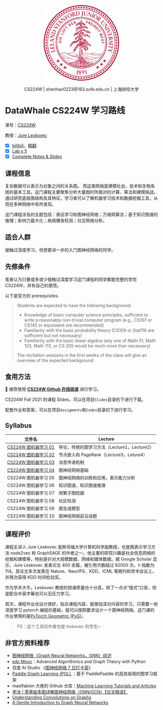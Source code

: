 <div align=center>
<img src="Assets/Stanford.png" width="250">
</div>
<p align="center">CS224W | shenhao0223@163.sufe.edu.cn | 上海财经大学 </p>

# DataWhale CS224W 学习路线

课号：[CS224W](http://web.stanford.edu/class/cs224w/)

教授：[Jure Leskovec](https://profiles.stanford.edu/jure-leskovec)

- [x] [bilibili](https://www.bilibili.com/video/BV1RZ4y1c7Co/?spm_id_from=333.788.recommend_more_video.0)，[精翻](https://www.bilibili.com/video/BV1Qq4y1f7tt?p=1)
- [x] [Lab x 5](http://web.stanford.edu/class/cs224w/projects.html)
- [x] [Complete Notes & Slides](http://web.stanford.edu/class/cs224w/index.html#schedule)

## 课程信息

复杂数据可以表示为对象之间的关系图。 而这类网络是建模社会，技术和生物系统的基本工具。这门课程主要聚焦分析大量图时所面对的计算、算法和建模挑战。通过研究底层图结构及其特征，学习者可以了解机器学习技术和数据挖掘工具，从而在多种网络中有所发现。

这门课程涉及的主题包括：表征学习和图神经网络；万维网算法；基于知识图谱的推理；影响力最大化；疾病爆发检测；社交网络分析。

## 适合人群

接触过深度学习，但想更进一步的入门图神经网络的同学。

## 先修条件

笔者认为只要或多或少接触过深度学习这门课程的同学都能完整的学完 CS224W，并有自己的感悟。

以下是官方的 prerequisites.

> Students are expected to have the following background:
>
> - Knowledge of basic computer science principles, sufficient to write a reasonably non-trivial computer program (e.g., CS107 or CS145 or equivalent are recommended)
> - Familiarity with the basic probability theory (CS109 or Stat116 are sufficient but not necessary)
> - Familiarity with the basic linear algebra (any one of Math 51, Math 103, Math 113, or CS 205 would be much more than necessary)
>
> The recitation sessions in the first weeks of the class will give an overview of the expected background.

## 食用方法

:whale: 推荐使用 [**CS224W Github 在线阅读**](https://shenhao-stu.github.io/CS224W-Fall2021/) 进行学习。

CS224W Fall 2021 的课程 Slides，可以在项目`Slides`目录的下进行下载。

配套作业和答案，可以在项目`Assigments`和`Codes`目录的下进行学习。

## Syllabus

| 文件名                                                                                             | Lecture                                      |
| -------------------------------------------------------------------------------------------------- | -------------------------------------------- |
| [CS224W 图机器学习 01](https://shenhao-stu.github.io/CS224W-Fall2021/#/ch1_图机器学习导论)         | 导论，传统的图学习方法（Lecture1，Lecture2） |
| [CS224W 图机器学习 02](https://shenhao-stu.github.io/CS224W-Fall2021/#/ch2_随机游走算法及PageRank) | 节点嵌入和 PageRank（Lecture3，Leture4）     |
| [CS224W 图机器学习 03](https://shenhao-stu.github.io/CS224W-Fall2021/#/ch3_消息传递和节点分类)     | 消息传递机制                                 |
| [CS224W 图机器学习 04](https://shenhao-stu.github.io/CS224W-Fall2021/#/ch4_GNN入门)                | 图神经网络基础                               |
| CS224W 图机器学习 05                                                                               | 图神经网络的训练和应用，表示能力分析         |
| CS224W 图机器学习 06                                                                               | 知识图谱，知识图谱推理                       |
| CS224W 图机器学习 07                                                                               | 频繁子图挖掘                                 |
| CS224W 图机器学习 08                                                                               | 社区检测                                     |
| CS224W 图机器学习 09                                                                               | 图生成模型                                   |
| CS224W 图机器学习 10                                                                               | 图神经网络前沿话题                           |

## 课程评价

课程主讲人 Jure Leskovec 是斯坦福大学计算机科学副教授，也是图表示学习方法 node2vec 和 GraphSAGE 的作者之一。他主要的研究兴趣是社会信息网络的挖掘和建模等，特别是针对大规模数据、网络和媒体数据。据 Google Scholar 显示，Jure Leskovec 发表论文 400 余篇，被引用次数超过 82000 次，h 指数为 114。其论文多次发表在 Nature、NeurIPS、KDD、ICML 等期刊和学术会议上，并两次获得 KDD 时间检验奖。

作为学术大牛，Leskovec 教授的授课质量也十分高，除了一点点“俄式”口音，但是配合中英字幕也可以无压力学习。

其次，课程作业也设计很好，贴合课程内容，能够加深对内容的学习，只需要一些深度学习 pytorch 编程的基础，就可以按照要求设计一个图神经网络。这门课的作业使用的是[PyTorch Geometric (PyG)](https://github.com/rusty1s/pytorch_geometric)。

> PS：这个工具的作者也是 leskovec 的学生~

## 非官方资料推荐

- [图神经网络（Graph Neural Networks，GNN）综述](https://zhuanlan.zhihu.com/p/75307407)
- [edx Mooc](https://www.edx.org/course/advanced-algorithmics-and-graph-theory-with-python)：Advanced Algorithmics and Graph Theory with Python
- 百度 AI Studio 《[图神经网络 7 日打卡营](https://aistudio.baidu.com/aistudio/education/group/info/1956)》
- [Paddle Graph Learning (PGL) ](https://github.com/PaddlePaddle/PGL)：基于 PaddlePaddle 的高效易用的图学习框架
- maelfabien 大佬的 Github 仓库：[Machine Learning Tutorials and Articles](https://github.com/maelfabien/Machine_Learning_Tutorials)
- [李沐 | 零基础多图详解图神经网络（GNN/GCN）【论文精读】](https://www.bilibili.com/video/BV1iT4y1d7zP)
- [Understanding Convolutions on Graphs](https://distill.pub/2021/understanding-gnns/)
- [A Gentle Introduction to Graph Neural Networks](https://distill.pub/2021/gnn-intro/)
